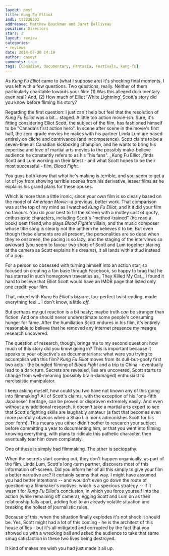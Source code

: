 ```yaml
---
layout: post
title: Kung Fu Elliot
imdb: tt3228302
addressee: Matthew Bauckman and Jaret Belliveau
position: Directors
stars: 2
layout: review 
categories: 
- reviews
date: 2014-07-30 14:19
author: caseyt
comments: true
tags: [Canadian, documentary, Fantasia, Festivals, kung-fu]
---
```


As _Kung Fu Elliot_ came to (what I suppose are) it's shocking final moments, I was left with a few questions. Two questions, really. Neither of them particularly charitable towards your film: (1) Was this alleged documentary even real? And, (2) How much of Elliot 'White Lightning' Scott's story did you know before filming his story?

Regarding the first question: I just can't help but feel that the resolution of _Kung Fu Ellliot_ was a bit… staged. A little too action movie-ish. Sure, it's fitting considering Elliot Scott, the subject of the film, has fashioned himself to be "Canada's first action hero". In scene after scene in the movie's first half, the zero-grade movies he makes with his partner Linda Lum are based entirely on cliche and contrivance (and incompetence). Scott claims to be a seven-time all Canadian kickboxing champion, and he wants to bring his expertise and love of martial arts movies to the possibly make-believe audience he constantly refers to as his "his fans". _Kung Fu Elliot _finds Scott and Lum working on their latest - and what Scott hopes to be their most successful - film, _Blood Fight._

You guys both know that what he's making is terrible, and you seem to get a lot of joy from showing terrible scenes from his derivative, lesser films as he explains his grand plans for these opuses.

Which is more than a little ironic, since your own film is so clearly based on the model of _American Movie_--a previous, better work. That comparison was at the top of my mind as I watched _Kung Fu Elliot_, and it it did your film no favours. You do your best to fill the screen with a motley cast of goofy, enthusiastic characters, including Scott's "method-trained" (he read a book) best friend,who plays _Blood Fight's_ villain, and the music composer whose title song is clearly not the anthem he believes it to be. But even though these elements are all present, the personalities are so dead when they're onscreen, the pacing is so lazy, and the staging of the interviews so awkward (you seem to favour two shots of Scott and Lum together staring at the camera as Scott explains his dreams), it all lands with a thud instead of a pop.

For a person so obsessed with turning himself into an action star, so focused on creating a fan base through Facebook, so happy to brag that he has starred in such homegrown travesties as_ They Killed My Cat_, I found it hard to believe that Elliot Scott would have an IMDB page that listed only one credit: your film.

That, mixed with _Kung Fu Elliot_'s bizarre, too-perfect twist-ending, made everything feel… I don't know, a little _off._

But perhaps my gut reaction is a bit hasty; maybe truth _can_ be stranger than fiction. And one should never underestimate some people's consuming hunger for fame. After the humiliation Scott endures in his film, it's entirely reasonable to believe that he removed any internet presence my meagre research uncovered.

The question of research, though, brings me to my second question: how much of this story did you know going in? This is important because it speaks to your objective's as documentarians: what were you trying to accomplish with this film? _Kung Fu Elliot_ moves from its dull-but-goofy first two acts - the bungled filming of _Blood Fight_ and a trip to China - eventually lead to a dark turn. Secrets are revealed, lies are uncovered, Scott starts to change from well-meaning (possibly brain-damaged) enthusiast to narcissistic manipulator.

I keep asking myself, how could you two have not known any of this going into filmmaking? All of Scott's claims, with the exception of his "one-fifth Japanese" heritage, can be proven or disproven extremely easily. And even without any additional research, it doesn't take a martial arts expert to see that Scott's fighting skills are laughably amateur (a fact that becomes even more painfully obvious when a Shao Lin monk admonishes Scott for his poor form). This means you either didn't bother to research your subject before committing a year to documenting him, or that you went into filming knowing everything, with plans to ridicule this pathetic character, then eventually tear him down completely.

One of these is simply bad filmmaking. The other is sociopathy.

When the secrets start coming out, they don't happen organically, as part of the film. Linda Lum, Scott's long-term partner, discovers most of this information off-screen. Did you inform her of all this simply to give your film a better narrative arc? It certainly seems that way. I might have assumed you had better intentions -- and wouldn't even go down the route of questioning a filmmaker's motives, which is a specious strategy -- if it wasn't for _Kung Fu Elliot_'s conclusion, in which you force yourself into the action (while remaining off camera), egging Scott and Lum on as their relationship falls apart, adding fuel to an already volatile situation and breaking the holiest of journalistic rules.

Because of this, when the situation finally explodes it's not shock it should be. Yes, Scott might had a lot of this coming - he is the architect of this house of lies - but it's all mitigated and corrupted by the fact that you showed up with a wrecking ball and asked the audience to take that same smug satisfaction in these two lives being destroyed.

It kind of makes me wish you had just made it all up.